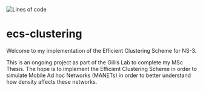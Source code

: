 ![Lines of code](https://img.shields.io/tokei/lines/github/PHoulding/ecs-clustering)


# ecs-clustering
Welcome to my implementation of the Efficient Clustering Scheme for NS-3.

This is an ongoing project as part of the Gillis Lab to complete my MSc Thesis.
The hope is to implement the Efficient Clustering Scheme in order to simulate
Mobile Ad hoc Networks (MANETs) in order to better understand how density affects
these networks.
